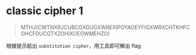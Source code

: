 # classic cipher 1
> MTHJ{CWTNXRJCUBCGXGUGXWREXIPOYAOEYFIGXWRXCHTKHFCOHCFDUCGTXZOHIXOEOWMEHZO}

根據提示給出 `substitution cipher`，用工具即可解出 flag

